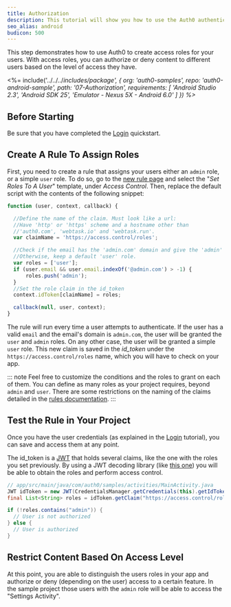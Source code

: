 ```yaml
---
title: Authorization
description: This tutorial will show you how to use the Auth0 authentication API in your Android project to create a custom login screen.
seo_alias: android
budicon: 500
---
```


This step demonstrates how to use Auth0 to create access roles for your users. With access roles, you can authorize or deny content to different users based on the level of access they have.

<%= include('../../../_includes/_package', {
  org: 'auth0-samples',
  repo: 'auth0-android-sample',
  path: '07-Authorization',
  requirements: [
    'Android Studio 2.3',
    'Android SDK 25',
    'Emulator - Nexus 5X - Android 6.0'
  ]
}) %>__

## Before Starting

Be sure that you have completed the [Login](/quickstart/native/android/00-login) quickstart.

## Create A Rule To Assign Roles

First, you need to create a rule that assigns your users either an `admin` role, or a simple `user` role. To do so, go to the [new rule page](${manage_url}/#/rules/new) and select the "*Set Roles To A User*" template, under *Access Control*. Then, replace the default script with the contents of the following snippet:

```js
function (user, context, callback) {

  //Define the name of the claim. Must look like a url:
  //Have 'http' or 'https' scheme and a hostname other than
  //'auth0.com', 'webtask.io' and 'webtask.run'.
  var claimName = 'https://access.control/roles';

  //Check if the email has the 'admin.com' domain and give the 'admin' role.
  //Otherwise, keep a default 'user' role.
  var roles = ['user'];
  if (user.email && user.email.indexOf('@admin.com') > -1) {
      roles.push('admin');
  }
  //Set the role claim in the id_token
  context.idToken[claimName] = roles;

  callback(null, user, context);
}
```

The rule will run every time a user attempts to authenticate. If the user has a valid `email` and the email's domain is `admin.com`, the user will be granted the `user` and `admin` roles. On any other case, the user will be granted a simple `user` role. This new claim is saved in the *id_token* under the `https://access.control/roles` name, which you will have to check on your app.

::: note
Feel free to customize the conditions and the roles to grant on each of them. You can define as many roles as your project requires, beyond `admin` and `user`. There are some restrictions on the naming of the claims detailed in the [rules documentation](/rules/#hello-world).
:::


## Test the Rule in Your Project

Once you have the user credentials (as explained in the [Login](/quickstart/native/android/00-login) tutorial), you can save and access them at any point.

The id_token is a [JWT](/jwt) that holds several claims, like the one with the roles you set previously. By using a JWT decoding library (like [this one](https://github.com/auth0/JWTDecode.Android)) you will be able to obtain the roles and perform access control.

```java
// app/src/main/java/com/auth0/samples/activities/MainActivity.java
JWT idToken = new JWT(CredentialsManager.getCredentials(this).getIdToken());
final List<String> roles = idToken.getClaim("https://access.control/roles").asList(String.class);

if (!roles.contains("admin")) {
  // User is not authorized
} else {
  // User is authorized  
}
```

## Restrict Content Based On Access Level

At this point, you are able to distinguish the users roles in your app and authorize or deny (depending on the user) access to a certain feature. In the sample project those users with the `admin` role will be able to access the "Settings Activity".
